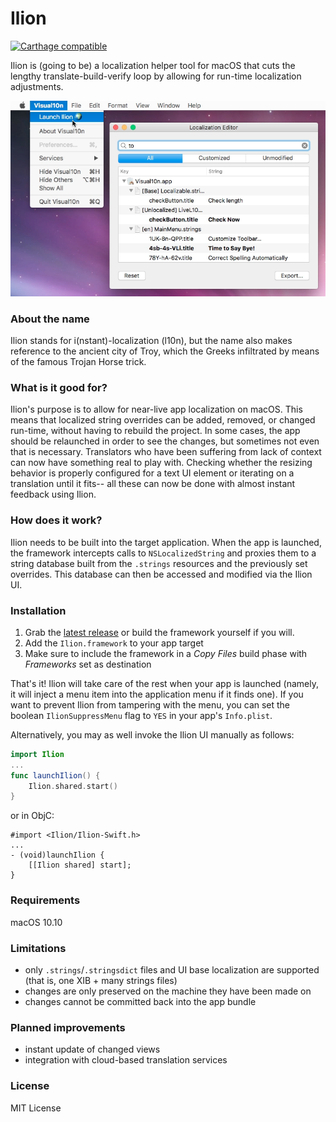 # Ilion

[![Carthage compatible](https://img.shields.io/badge/Carthage-compatible-brightgreen.svg)](https://github.com/Carthage/Carthage)

Ilion is (going to be) a localization helper tool for macOS that cuts the lengthy translate-build-verify loop by allowing for run-time localization adjustments.

![screenshot](doc/screenshot.png)

### About the name

Ilion stands for i(nstant)-localization (l10n), but the name also makes reference to the ancient city of Troy, which the Greeks infiltrated by means of the famous Trojan Horse trick.

### What is it good for?

Ilion's purpose is to allow for near-live app localization on macOS. This means that localized string overrides can be added, removed, or changed run-time, without having to rebuild the project. In some cases, the app should be relaunched in order to see the changes, but sometimes not even that is necessary. Translators who have been suffering from lack of context can now have something real to play with. Checking whether the resizing behavior is properly configured for a text UI element or iterating on a translation until it fits-- all these can now be done with almost instant feedback using Ilion.

### How does it work?

Ilion needs to be built into the target application. When the app is launched, the framework intercepts calls to `NSLocalizedString` and proxies them to a string database built from the `.strings` resources and the previously set overrides. This database can then be accessed and modified via the Ilion UI.

### Installation

1. Grab the [latest release](https://github.com/lvsti/Ilion/releases) or build the framework yourself if you will. 
2. Add the `Ilion.framework` to your app target
3. Make sure to include the framework in a _Copy Files_ build phase with _Frameworks_ set as destination

That's it! Ilion will take care of the rest when your app is launched (namely, it will inject a menu item into the application menu if it finds one). If you want to prevent Ilion from tampering with the menu, you can set the boolean `IlionSuppressMenu` flag to `YES` in your app's `Info.plist`.

Alternatively, you may as well invoke the Ilion UI manually as follows:

```swift
import Ilion
...
func launchIlion() {
    Ilion.shared.start()
}
```

or in ObjC:

```objc
#import <Ilion/Ilion-Swift.h>
...
- (void)launchIlion {
    [[Ilion shared] start];
}
```

### Requirements

macOS 10.10

### Limitations

- only `.strings`/`.stringsdict` files and UI base localization are supported (that is, one XIB + many strings files)
- changes are only preserved on the machine they have been made on
- changes cannot be committed back into the app bundle

### Planned improvements

- instant update of changed views
- integration with cloud-based translation services

### License

MIT License